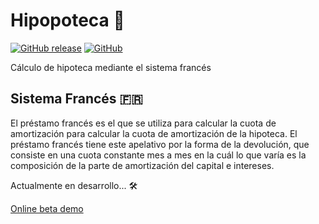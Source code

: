 # Hipopoteca 🦛

[![GitHub release](https://img.shields.io/github/release/RDCH106/hipopoteca.svg)](https://github.com/RDCH106/hipopoteca/releases)
[![GitHub](https://img.shields.io/github/license/RDCH106/hipopoteca.svg)](https://github.com/RDCH106/hipopoteca/blob/master/LICENSE)

Cálculo de hipoteca mediante el sistema francés

## Sistema Francés 🇫🇷
El préstamo francés es el que se utiliza para calcular la cuota de amortización para calcular la cuota de amortización de la hipoteca. El préstamo francés tiene este apelativo por la forma de la devolución, que consiste en una cuota constante mes a mes en la cuál lo que varía es la composición de la parte de amortización del capital e intereses.

Actualmente en desarrollo... 🛠️

[Online beta demo](https://raw.githack.com/RDCH106/hipopoteca/master/hipopoteca.html)
